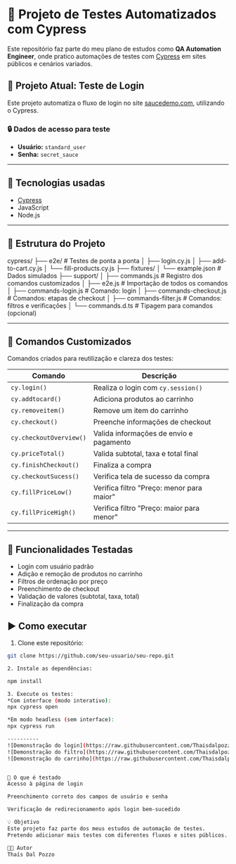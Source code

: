 # 🧪 Projeto de Testes Automatizados com Cypress

Este repositório faz parte do meu plano de estudos como **QA Automation Engineer**, onde pratico automações de testes com [Cypress](https://www.cypress.io/) em sites públicos e cenários variados.

## 🚀 Projeto Atual: Teste de Login

Este projeto automatiza o fluxo de login no site [saucedemo.com](https://www.saucedemo.com), utilizando o Cypress.

### 🔒 Dados de acesso para teste

- **Usuário:** `standard_user`  
- **Senha:** `secret_sauce`

---

## 🧰 Tecnologias usadas

- [Cypress](https://www.cypress.io/)
- JavaScript
- Node.js

---

## 📁 Estrutura do Projeto

cypress/ ├── e2e/ # Testes de ponta a ponta │ ├── login.cy.js │ ├── add-to-cart.cy.js │ └── fill-products.cy.js ├── fixtures/ │ └── example.json # Dados simulados ├── support/ │ ├── commands.js # Registro dos comandos customizados │ ├── e2e.js # Importação de todos os comandos │ ├── commands-login.js # Comando: login │ ├── commands-checkout.js # Comandos: etapas de checkout │ ├── commands-filter.js # Comandos: filtros e verificações │ └── commands.d.ts # Tipagem para comandos (opcional)

---

## 🔧 Comandos Customizados

Comandos criados para reutilização e clareza dos testes:

| Comando | Descrição |
|--------|-----------|
| `cy.login()` | Realiza o login com `cy.session()` |
| `cy.addtocard()` | Adiciona produtos ao carrinho |
| `cy.removeitem()` | Remove um item do carrinho |
| `cy.checkout()` | Preenche informações de checkout |
| `cy.checkoutOverview()` | Valida informações de envio e pagamento |
| `cy.priceTotal()` | Valida subtotal, taxa e total final |
| `cy.finishCheckout()` | Finaliza a compra |
| `cy.checkoutSucess()` | Verifica tela de sucesso da compra |
| `cy.fillPriceLow()` | Verifica filtro "Preço: menor para maior" |
| `cy.fillPriceHigh()` | Verifica filtro "Preço: maior para menor" |

---


## 🧪 Funcionalidades Testadas

- Login com usuário padrão
- Adição e remoção de produtos no carrinho
- Filtros de ordenação por preço
- Preenchimento de checkout
- Validação de valores (subtotal, taxa, total)
- Finalização da compra

## ▶️ Como executar

1. Clone este repositório:

```bash
git clone https://github.com/seu-usuario/seu-repo.git

2. Instale as dependências:

npm install

3. Execute os testes:
*Com interface (modo interativo):
npx cypress open

*Em modo headless (sem interface):
npx cypress run

----------
![Demonstração do login](https://raw.githubusercontent.com/Thaisdalpozzo/MyProjectCy/main/images/login-test.gif)
![Demonstração do filtro](https://raw.githubusercontent.com/Thaisdalpozzo/MyProjectCy/main/images/fill-products.gif)
![Demonstração do carrinho](https://raw.githubusercontent.com/Thaisdalpozzo/MyProjectCy/main/images/add-to-cart.gif.gif)


🎯 O que é testado
Acesso à página de login

Preenchimento correto dos campos de usuário e senha

Verificação de redirecionamento após login bem-sucedido

💡 Objetivo
Este projeto faz parte dos meus estudos de automação de testes.
Pretendo adicionar mais testes com diferentes fluxos e sites públicos.

👩‍💻 Autor
Thaís Dal Pozzo

